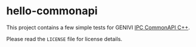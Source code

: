 # hello-commonapi

This project contains a few simple tests for GENIVI [IPC CommonAPI C++](http://projects.genivi.org/commonapi/).

Please read the `LICENSE` file for license details.
